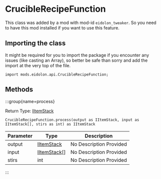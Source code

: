 # CrucibleRecipeFunction

This class was added by a mod with mod-id `eidolon_tweaker`. So you need to have this mod installed if you want to use this feature.

## Importing the class

It might be required for you to import the package if you encounter any issues (like casting an Array), so better be safe than sorry and add the import at the very top of the file.
```zenscript
import mods.eidolon.api.CrucibleRecipeFunction;
```


## Methods

:::group{name=process}

Return Type: [IItemStack](/vanilla/api/items/IItemStack)

```zenscript
CrucibleRecipeFunction.process(output as IItemStack, input as IItemStack[], stirs as int) as IItemStack
```

| Parameter | Type | Description |
|-----------|------|-------------|
| output | [IItemStack](/vanilla/api/items/IItemStack) | No Description Provided |
| input | [IItemStack](/vanilla/api/items/IItemStack)[] | No Description Provided |
| stirs | int | No Description Provided |


:::


